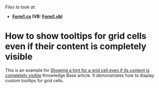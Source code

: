 <!-- default file list -->
*Files to look at*:

* **[Form1.cs](./CS/AlwaysShowCellHints/Form1.cs) (VB: [Form1.vb](./VB/AlwaysShowCellHints/Form1.vb))**
<!-- default file list end -->
# How to show tooltips for grid cells even if their content is completely visible


<p>This is an example for <a href="https://www.devexpress.com/Support/Center/p/A2472">Showing a hint for a grid cell even if its content is completely visible</a> Knowledge Base article. It demonstrates how to display custom tooltips for grid cells.</p>

<br/>


